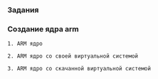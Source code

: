 ### Задания

### Создание ядра arm
    
    1. ARM ядро

    2. ARM ядро со своей виртуальной системой

    3. ARM ядро со скачанной виртуальной системой
